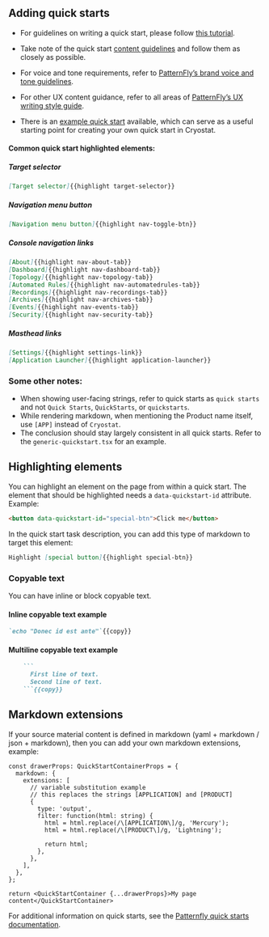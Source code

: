 ## Adding quick starts
<!---
TODO: Fix this section when quick starts are categorized 
-->

* For guidelines on writing a quick start, please follow [this tutorial](https://docs.openshift.com/container-platform/4.12/web_console/creating-quick-start-tutorials.html).

* Take note of the quick start [content guidelines](https://docs.openshift.com/container-platform/4.12/web_console/creating-quick-start-tutorials.html#quick-start-content-guidelines_creating-quick-start-tutorials) and follow them as closely as possible.

* For voice and tone requirements, refer to [PatternFly’s brand voice and tone guidelines](https://www.patternfly.org/v4/ux-writing/brand-voice-and-tone/).

* For other UX content guidance, refer to all areas of [PatternFly’s UX writing style guide](https://www.patternfly.org/v4/ux-writing/about/).

* There is an [example quick start](./quickstarts/generic-quickstart.tsx) available, which can serve as a useful starting point for creating your own quick start in Cryostat.

#### Common quick start highlighted elements:
##### Target selector
```markdown
[Target selector]{{highlight target-selector}}
```
##### Navigation menu button
```markdown
[Navigation menu button]{{highlight nav-toggle-btn}}
```
##### Console navigation links
```markdown
[About]{{highlight nav-about-tab}}
[Dashboard]{{highlight nav-dashboard-tab}}
[Topology]{{highlight nav-topology-tab}}
[Automated Rules]{{highlight nav-automatedrules-tab}}
[Recordings]{{highlight nav-recordings-tab}}
[Archives]{{highlight nav-archives-tab}}
[Events]{{highlight nav-events-tab}}
[Security]{{highlight nav-security-tab}}
```
##### Masthead links
```markdown
[Settings]{{highlight settings-link}}
[Application Launcher]{{highlight application-launcher}}
```
### Some other notes:
* When showing user-facing strings, refer to quick starts as `quick starts` and not `Quick Starts`, `QuickStarts`, or `quickstarts`.
* While rendering markdown, when mentioning the Product name itself, use `[APP]` instead of `Cryostat`.
* The conclusion should stay largely consistent in all quick starts. Refer to the `generic-quickstart.tsx` for an example.

## Highlighting elements

You can highlight an element on the page from within a quick start. The element that should be highlighted needs a `data-quickstart-id` attribute. Example:
```html
<button data-quickstart-id="special-btn">Click me</button>
```

In the quick start task description, you can add this type of markdown to target this element:
```markdown
Highlight [special button]{{highlight special-btn}}
```
### Copyable text

You can have inline or block copyable text.
#### Inline copyable text example
```markdown
`echo "Donec id est ante"`{{copy}}
```
#### Multiline copyable text example
```markdown
    ```
      First line of text.
      Second line of text.
    ```{{copy}}
```
## Markdown extensions
If your source material content is defined in markdown (yaml + markdown / json + markdown), then you can add your own markdown extensions, example:
```tsx
const drawerProps: QuickStartContainerProps = {
  markdown: {
    extensions: [
      // variable substitution example
      // this replaces the strings [APPLICATION] and [PRODUCT]
      {
        type: 'output',
        filter: function(html: string) {
          html = html.replace(/\[APPLICATION\]/g, 'Mercury');
          html = html.replace(/\[PRODUCT\]/g, 'Lightning');

          return html;
        },
      },
    ],
  },
};

return <QuickStartContainer {...drawerProps}>My page content</QuickStartContainer>
```

For additional information on quick starts, see the [Patternfly quick starts documentation](https://github.com/patternfly/patternfly-quickstarts/blob/main/packages/module/README.md).

<!---
TODO: Add section on i18n localization when it is ready
-->
